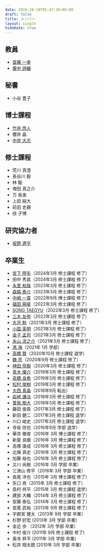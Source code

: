 ```yaml
---
date: 2016-10-18T05:47:26+09:00
draft: false
title: メンバー
layout: single
hideDate: true
---
```


## 教員

- [首藤 一幸](http://www.shudo.net/index-j.html)
- [廣中 詩織](https://elnikkis.github.io/)


## 秘書

- 小谷 豊子


## 博士課程

- [竹井 悠人](/members/takei_yuto)
- 櫻井 晶
- [中井 大志](/members/taishi_nakai/)


## 修士課程

- 荒川 真澄
- 長谷川 毅
- 林 駆
- 増田 真之介
- 万 長楽
- 上田 結大
- 前田 史親
- 徐 子博


## 研究協力者

- [坂野 遼平](/members/banno_ryohei/)


## 卒業生

- [宮下 陸矢](/members/miyashita-rikuya)（2024年3月 修士課程 修了）
- 田中 秀昌（2024年3月 修士課程 修了）
- [永里 和哉](/members/nagasato-kazuya)（2023年3月 修士課程 修了）
- [森脇 泰介](/members/moriwaki-taisuke)（2023年3月 修士課程 修了）
- [中嶋 一貴](/members/nakajima_kazuki/)（2022年9月 博士課程 修了）
- [福田 萌斐](/members/fukuda-mei)（2022年3月 修士課程 修了）
- [SONG TAEGYU](/members/song-taegyu)（2022年3月 修士課程 修了）
- [三木 友弥](/members/miki-yuya)（2022年3月 修士課程 修了）
- [大月 魁](/members/ootuki_kai)（2021年3月 修士課程 修了）
- [小国 英明]( /members/oguni_hideaki)（2021年3月 修士課程 修了）
- [金子 孟司](/members/kaneko_takeshi)（2021年3月 修士課程 修了）
- [永山 流之介](/members/nagayama_ryunosuke)（2021年3月 修士課程 修了）
- [馮 海](/members/hyou_kai)（2021年 1月 学部）
- [高橋 賢](/members/takahashi_ken/)（2020年10月 修士課程 退学）
- [魏 亮](/members/wei_liang/)（2020年9月 修士課程 修了）
- [神田 伶樹](/members/kanda_reiki/)（2020年3月 修士課程 修了）
- [青木 優介](/members/aoki_yusuke)（2019年3月 修士課程 修了）
- [高橋 良希](/members/takahashi_yoshiki/)（2019年3月 修士課程 修了）
- [松村 俊樹](/members/matsumura_toshiki/)（2019年3月 修士課程 修了）
- [大西 真晶](/members/ohnishi_masaaki/)（2018年9月 転出）
- [岩﨑 謙汰](/members/iwasaki_kenta/)（2018年3月 修士課程 修了）
- [曽我 樹大](/members/soga_tatsuhiro/)（2018年3月 修士課程 修了）
- 藤田 俊貴（2017年3月 修士課程 修了）
- 新田 健二（2017年3月 修士課程 退学）
- 川口 峻史（2017年3月 修士課程 退学）
- 寺坂 欣也（2016年9月 学部 退学）
- 華井 雅俊（2016年 3月 博士課程 修了）
- 新屋 良磨（2016年 3月 博士課程 修了）
- 高塚 康成（2016年 3月 修士課程 修了）
- 北條 真史（2016年 3月 修士課程 修了）
- 加藤 裕也（2016年 3月 修士課程 修了）
- 又川 尚樹（2016年 3月 学部 卒業）
- 三津山 修平（2016年 3月 学部 卒業）
- 長尾 洋也（2015年 3月 博士課程 修了）
- 矢口 尭（2015年 3月 修士課程 修了）
- 島村 祥平（2015年 3月 修士課程 退学）
- 建部 大輔（2014年 3月 修士課程 修了）
- 安藤 泰弘（2014年 3月 修士課程 修了）
- 宮尾 武裕（2013年 9月 修士課程 修了）
- 宇都宮 健太（2013年 9月 学部 卒業）
- 杉野 好宏 (2013年 3月 学部 卒業)
- 金近 歩 （2012年 3月 学部 卒業）
- 中村 俊介 (2011年 9月 修士課程 修了)
- 奥寺 昇平 (2011年 3月 学部 卒業)
- 松井 翔太朗 (2010年 3月 学部 卒業)

